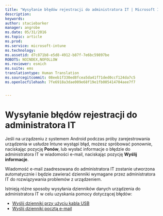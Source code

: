 ```yaml
---
title: "Wysyłanie błędów rejestracji do administratora IT | Microsoft Intune"
description: 
keywords: 
author: staciebarker
manager: angrobe
ms.date: 05/31/2016
ms.topic: article
ms.prod: 
ms.service: microsoft-intune
ms.technology: 
ms.assetid: d7c871b8-e5d8-4912-b87f-7e6bc59897be
ROBOTS: NOINDEX,NOFOLLOW
ms.reviewer: esmich
ms.suite: ems
translationtype: Human Translation
ms.sourcegitcommit: 08eeb1f330ed8fcea5da41f71ded0ccf124da7c5
ms.openlocfilehash: 7fe6918a3dae009e68f19e1fb005414704aee7f7


---
```



# Wysyłanie błędów rejestracji do administratora IT

Jeśli na urządzeniu z systemem Android podczas próby zarejestrowania urządzenia w usłudze Intune wystąpi błąd, możesz spróbować ponownie, naciskając pozycję **Ponów**, lub wysłać informacje o błędzie do administratora IT w wiadomości e-mail, naciskając pozycję **Wyślij informacje**.

Wiadomość e-mail zaadresowana do administratora IT zostanie utworzona automatycznie i będzie zawierać dzienniki wymagane przez administratora IT do rozwiązywania problemów z urządzeniem.

Istnieją różne sposoby wysyłania dzienników danych urządzenia do administratora IT w celu uzyskania pomocy dotyczącej błędów:

- [Wyślij dzienniki przy użyciu kabla USB](send-diagnostic-data-logs-to-your-it-administrator-using-a-usb-cable-android.md)
- [Wyślij dzienniki pocztą e-mail](send-diagnostic-data-logs-to-your-it-administrator-using-email-android.md)




<!--HONumber=Aug16_HO5-->


